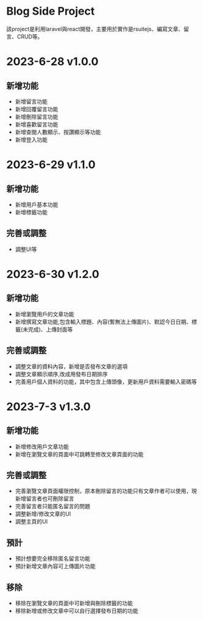 # Blog Side Project
該project是利用laravel與react開發，主要用於實作是rsuitejs、編寫文章、留言、CRUD等。

# 2023-6-28 v1.0.0
## 新增功能
- 新增留言功能
- 新增回覆留言功能
- 新增刪除留言功能
- 新增喜歡留言功能
- 新增查閱人數顯示、按讚顯示等功能
- 新增登入功能

# 2023-6-29 v1.1.0
## 新增功能
- 新增用戶基本功能
- 新增標籤功能

## 完善或調整
- 調整UI等

# 2023-6-30 v1.2.0
## 新增功能
- 新增瀏覽用戶的文章功能
- 新增撰寫文章功能,包含輸入標題、內容(暫無法上傳圖片)、默認今日日期、標籤(未完成)、上傳封面等

## 完善或調整
- 調整文章的資料內容，新增是否發布文章的選項
- 調整文章顯示順序,改成用發布日期排序
- 完善用戶個人資料的功能，其中包含上傳頭像，更新用戶資料需要輸入密碼等

# 2023-7-3 v1.3.0
## 新增功能
- 新增修改用戶文章功能
- 新增在瀏覽文章的頁面中可跳轉至修改文章頁面的功能

## 完善或調整
- 完善瀏覽文章頁面權限控制，原本刪除留言的功能只有文章作者可以使用，現新增留言者也可刪除留言
- 完善留言者只能匿名留言的問題
- 調整新增/修改文章的UI
- 調整主頁的UI

## 預計
- 預計想要完全移除匿名留言功能
- 預計新增文章內容可上傳圖片功能

## 移除
- 移除在瀏覽文章的頁面中可新增與刪除標籤的功能
- 移除新增或修改文章中可以自行選擇發布日期的功能